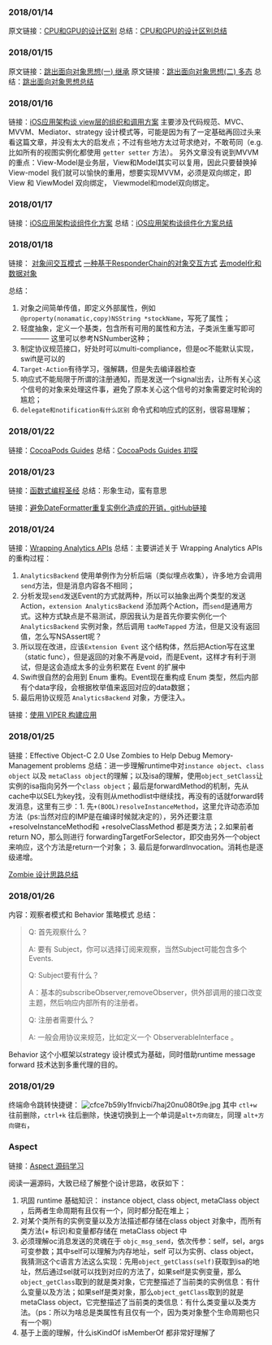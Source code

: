 ### 2018/01/14

原文链接：[CPU和GPU的设计区别](http://www.cnblogs.com/biglucky/p/4223565.html)
总结：[CPU和GPU的设计区别总结](quiver-note-url/77AD7A0F-5370-4B51-B16A-ECAA399EAF7E)

### 2018/01/15
原文链接：[跳出面向对象思想(一) 继承](https://casatwy.com/tiao-chu-mian-xiang-dui-xiang-si-xiang-yi-ji-cheng.html)
原文链接：[跳出面向对象思想(二) 多态](https://casatwy.com/tiao-chu-mian-xiang-dui-xiang-si-xiang-er-duo-tai.html)
总结：[跳出面向对象思想总结](quiver-note-url/ED3A2D65-03B3-4C9C-9194-821191756BEB)

### 2018/01/16
链接：[iOS应用架构谈 view层的组织和调用方案](https://casatwy.com/iosying-yong-jia-gou-tan-viewceng-de-zu-zhi-he-diao-yong-fang-an.html)
主要涉及代码规范、MVC、MVVM、Mediator、strategy 设计模式等，可能是因为有了一定基础再回过头来看这篇文章，并没有太大的启发点；不过有些地方太过苛求绝对，不敢苟同（e.g. 比如所有的视图实例化都使用 `getter setter` 方法）。
另外文章没有说到MVVM的重点：View-Model是业务层，View和Model其实可以复用，因此只要替换掉 View-model 我们就可以愉快的重用，想要实现MVVM，必须是双向绑定，即 View 和 ViewModel 双向绑定， Viewmodel和model双向绑定。

### 2018/01/17
链接：[iOS应用架构谈组件化方案](https://casatwy.com/iOS-Modulization.html)
总结：[iOS应用架构谈组件化方案总结](quiver-note-url/02C80AA7-BF70-4D7E-89B4-8E84324328CD)

### 2018/01/18
链接：
[对象间交互模式](https://casatwy.com/communication_patterns.html)
[一种基于ResponderChain的对象交互方式](https://casatwy.com/responder_chain_communication.html)
[去model化和数据对象](https://casatwy.com/OOP_nomodel.html)

总结：
1. 对象之间简单传值，即定义外部属性，例如`@property(nonamatic,copy)NSString *stockName`，写死了属性；
2. 轻度抽象，定义一个基类，包含所有可用的属性和方法，子类派生重写即可 ———— 这里可以参考NSNumber这种；
3. 制定协议规范接口，好处时可以multi-compliance，但是oc不能默认实现，swift是可以的
4. `Target-Action`有待学习，强解耦，但是失去编译器检查
5. 响应式不能局限于所谓的注册通知，而是发送一个signal出去，让所有关心这个信号的对象来处理这件事，避免了原本关心这个信号的对象需要定时轮询的尴尬；
6. `delegate和notification有什么区别` 命令式和响应式的区别，很容易理解；

### 2018/01/22
链接：[CocoaPods Guides](https://guides.cocoapods.org/)
总结：[CocoaPods Guides 初探](quiver-note-url/77FA36ED-91BE-4E1B-8244-F6B50941311F)

### 2018/01/23
链接：[函数式编程圣经](https://mp.weixin.qq.com/s/0gErQ3tjDLZuD1bYOhi0mQ)
总结：形象生动，蛮有意思

链接：[避免DateFormatter重复实例化造成的开销，gitHub链接](https://github.com/BrooksWon/BTNSDateFormatterFactory/blob/master/BTNSDateFormatterFactory/BTNSDateFormatterFactory.m)
### 2018/01/24
链接：[Wrapping Analytics APIs](https://talk.objc.io/episodes/S01E83-wrapping-analytics-apis)
总结：主要讲述关于 Wrapping Analytics APIs 的重构过程：
1. `AnalyticsBackend` 使用单例作为分析后端（类似埋点收集），许多地方会调用`send`方法，但是消息内容各不相同；
2. 分析发现`send`发送Event的方式就两种，所以可以抽象出两个类型的发送Action，`extension AnalyticsBackend` 添加两个Action，而`send`是通用方式。这种方式缺点是不易测试，原因我认为是首先你要实例化一个 `AnalyticsBackend` 实例对象，然后调用 `taoMeTapped` 方法，但是又没有返回值，怎么写NSAssert呢？
3. 所以现在改进，应该`Extension Event` 这个结构体，然后把Action写在这里（static func），但是返回的对象不再是void，而是Event，这样才有利于测试，但是这会造成太多的业务积累在 Event 的扩展中
4. Swift很自然的会用到 Enum 重构。Event现在重构成 Enum 类型，然后内部有个data字段，会根据枚举值来返回对应的data数据；
5. 最后用协议规范 `AnalyticsBackend` 对象，方便注入。

链接：[使用 VIPER 构建应用](https://www.objccn.io/issue-13-5/)

### 2018/01/25
链接：Effective Object-C 2.0 Use Zombies to Help Debug Memory-Management problems
总结：进一步理解runtime中对`instance object`、`class object` 以及 `metaClass object`的理解；以及isa的理解，使用`object_setClass`让实例的isa指向另外一个`class object`；最后是forwardMethod的机制，先从cache中以SEL为key找，没有则从methodlist中继续找，再没有的话就forward转发消息，这里有三步：1. 先`+(BOOL)resolveInstanceMethod`，这里允许动态添加方法（ps:当然对应的IMP是在编译时候就决定的），另外还要注意+resolveInstanceMethod和 +resolveClassMethod 都是类方法；2.如果前者return NO，那么则进行 forwardingTargetForSelector，即交由另外一个object来响应，这个方法是return一个对象； 3. 最后是forwardInvocation。消耗也是逐级递增。

[Zombie 设计思路总结](quiver-note-url/2DF63FEB-CEC5-4620-8022-82FD8833E25F)

### 2018/01/26
内容：观察者模式和 Behavior 策略模式
总结：
>Q: 首先观察什么？ 
>
>A: 要有 Subject，你可以选择订阅来观察，当然Subject可能包含多个Events.
>
>Q: Subject要有什么？ 
>
>A：基本的subscribeObserver,removeObserver，供外部调用的接口改变主题，然后响应内部所有的注册者。
>
>Q: 注册者需要什么？ 
>
>A: 一般会用协议来规范，比如定义一个 ObserverableInterface 。

Behavior 这个小框架以strategy 设计模式为基础，同时借助runtime message forward 技术达到多重代理的目的。

### 2018/01/29
终端命令跳转快捷键：
![cfce7b59ly1fnvicbi7haj20nu080t9e.jpg](./resource/20180129.jpg)
其中 `ctl+w` 往前删除，`ctrl+k` 往后删除，快速切换到上一个单词是`alt+方向键左`，同理 `alt+方向键右`，

### Aspect

链接：[Aspect 源码学习](https://github.com/steipete/Aspects)

阅读一遍源码，大致已经了解整个设计思路，收获如下：

1. 巩固 runtime 基础知识： instance object, class object, metaClass object ，后两者生命周期有且仅有一个，同时都分配在堆上；
2. 对某个类所有的实例变量以及方法描述都存储在class object 对象中，而所有类方法(+ 标识)和变量都存储在 metaClass object 中
3. 必须理解oc消息发送的灵魂在于 `objc_msg_send`，依次传参：self，sel，args可变参数；其中self可以理解为内存地址，self 可以为实例、class object，我猜测这个c语言方法这么实现：先用`object_getClass(self)`获取到isa的地址，然后通过sel就可以找到对应的方法了，如果self是实例变量，那么`object_getClass`取到的就是类对象，它完整描述了当前类的实例信息：有什么变量以及方法；如果self是类对象，那么`object_getClass`取到的就是metaClass object，它完整描述了当前类的类信息：有什么类变量以及类方法。（ps：所以为啥总是类属性有且仅有一个，因为类对象整个生命周期也只有一个啊）
4. 基于上面的理解，什么isKindOf isMemberOf 都非常好理解了

